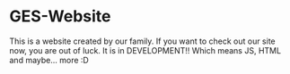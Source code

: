 # GES-Website
This is a website created by our family. If you want to check out our site now, you are out of luck. It is in DEVELOPMENT!!
Which means JS, HTML and maybe... more :D
